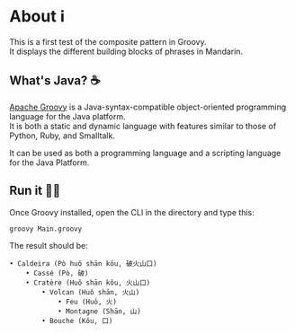 # About ℹ️
This is a first test of the composite pattern in Groovy.  
It displays the different building blocks of phrases in Mandarin.

## What's Java? ☕️
[Apache Groovy](https://groovy-lang.org) is a Java-syntax-compatible object-oriented programming language for the Java platform.  
It is both a static and dynamic language with features similar to those of Python, Ruby, and Smalltalk.

It can be used as both a programming language and a scripting language for the Java Platform.

## Run it 🏃🏻
Once Groovy installed, open the CLI in the directory and type this:  

```bash
groovy Main.groovy
```

The result should be:

```
• Caldeira (Pò huǒ shān kǒu, 破火山口)
	• Cassé (Pò, 破)
	• Cratère (Huǒ shān kǒu, 火山口)
		• Volcan (Huǒ shān, 火山)
			• Feu (Huǒ, 火)
			• Montagne (Shān, 山)
		• Bouche (Kǒu, 口)
```
